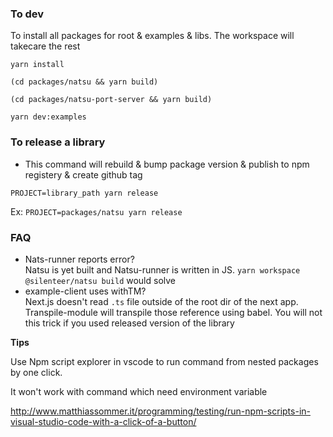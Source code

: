 ### To dev
To install all packages for root & examples & libs. The workspace will takecare the rest
```
yarn install

(cd packages/natsu && yarn build)

(cd packages/natsu-port-server && yarn build)

yarn dev:examples
```

### To release a library
- This command will rebuild & bump package version & publish to npm registery & create github tag
```
PROJECT=library_path yarn release
```
Ex: `PROJECT=packages/natsu yarn release`

### FAQ
- Nats-runner reports error?<br/> Natsu is yet built and Natsu-runner is written in JS. `yarn workspace @silenteer/natsu build` would solve
- example-client uses withTM? <br/> Next.js doesn't read `.ts` file outside of the root dir of the next app. Transpile-module will transpile those reference using babel. You will not this trick if you used released version of the library

**Tips**

Use Npm script explorer in vscode to run command from nested packages by one click.

It won't work with command which need environment variable

http://www.matthiassommer.it/programming/testing/run-npm-scripts-in-visual-studio-code-with-a-click-of-a-button/
